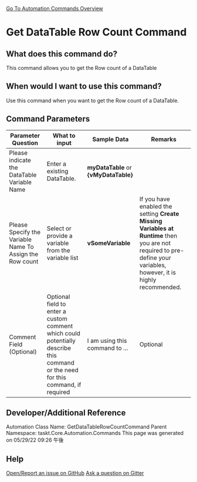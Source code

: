<!--TITLE: Get DataTable Row Count Command -->
<!-- SUBTITLE: a command in the DataTable Commands group. -->
[Go To Automation Commands Overview](/automation-commands.md)


# Get DataTable Row Count Command


## What does this command do?
This command allows you to get the Row count of a DataTable


## When would I want to use this command?
Use this command when you want to get the Row count of a DataTable.


## Command Parameters
| Parameter Question   	| What to input  	|  Sample Data 	| Remarks  	|
| ---                    | ---               | ---           | ---       |
|Please indicate the DataTable Variable Name|Enter a existing DataTable.|**myDataTable** or **{vMyDataTable}**||
|Please Specify the Variable Name To Assign the Row count|Select or provide a variable from the variable list|**vSomeVariable**|If you have enabled the setting **Create Missing Variables at Runtime** then you are not required to pre-define your variables, however, it is highly recommended.|
|Comment Field (Optional)|Optional field to enter a custom comment which could potentially describe this command or the need for this command, if required|I am using this command to ...|Optional|








## Developer/Additional Reference
Automation Class Name: GetDataTableRowCountCommand
Parent Namespace: taskt.Core.Automation.Commands
This page was generated on 05/29/22 09:26 午後


## Help
[Open/Report an issue on GitHub](https://github.com/saucepleez/taskt/issues/new)
[Ask a question on Gitter](https://gitter.im/taskt-rpa/Lobby)
